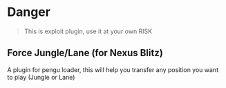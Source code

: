 # Danger
> This is exploit plugin, use it at your own RISK

## Force Jungle/Lane (for Nexus Blitz)
A plugin for pengu loader, this will help you transfer any position you want to play (Jungle or Lane)

